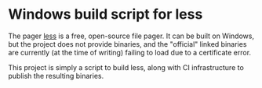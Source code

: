 # Windows build script for less

The pager [less](http://www.greenwoodsoftware.com/less) is a free,
open-source file pager. It can be built on Windows, but the project does
not provide binaries, and the "official" linked binaries are currently
(at the time of writing) failing to load due to a certificate error.

This project is simply a script to build less, along with CI
infrastructure to publish the resulting binaries.
